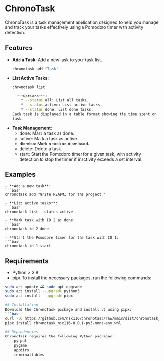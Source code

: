 # ChronoTask

ChronoTask is a task management application designed to help you manage and
track your tasks effectively using a Pomodoro timer with activity detection.

## Features
- **Add a Task**: Add a new task to your task list.
  ```bash
  chronotask add "Task"

- **List Active Tasks**:
    ```bash
    chronotask list

    - ***Options***:
        * --status all: List all tasks.
        * --status active: List active tasks.
        * --status done: List done tasks.
    Each task is displayed in a table format showing the time spent on each 
    task.

- **Task Management**:
    * done: Mark a task as done.
    * active: Mark a task as active.
    * dismiss: Mark a task as dismissed.
    * delete: Delete a task.
    * start: Start the Pomodoro timer for a given task, with activity 
    detection to stop the timer if inactivity exceeds a set interval.

## Examples
    - **Add a new task**:
    ```bash
    chronotask add "Write READMI for the project."

    - **List active tasks**:
    ```bash
    chronotask list --status active

    - **Mark task with ID 2 as done:
    ```bash
    chronotask id 2 done

    - **Start the Pomodore timer for the task with ID 1:
    ```bash
    chronotask id 1 start 

## Requirements
  - Python > 3.8
  - pipx
To install the necessary packages, run the following commands:

```bash
sudo apt update && sudo apt upgrade 
sudo apt install --upgrade python3
sudo apt install --upgrade pipx

## Installation
Download the ChronoTask package and install it using pipx:
```bash
curl -LO https://github.com/nsx116/chronotask/raw/main/dist/chronotask_nsx116-0.0.1-py3-none-any.whl && \
pipx install chronotask_nsx116-0.0.1-py3-none-any.whl

## Dependencies
ChronoTask requires the following Python packages:
    pynput
    pygame
    appdirs
    terminaltables













